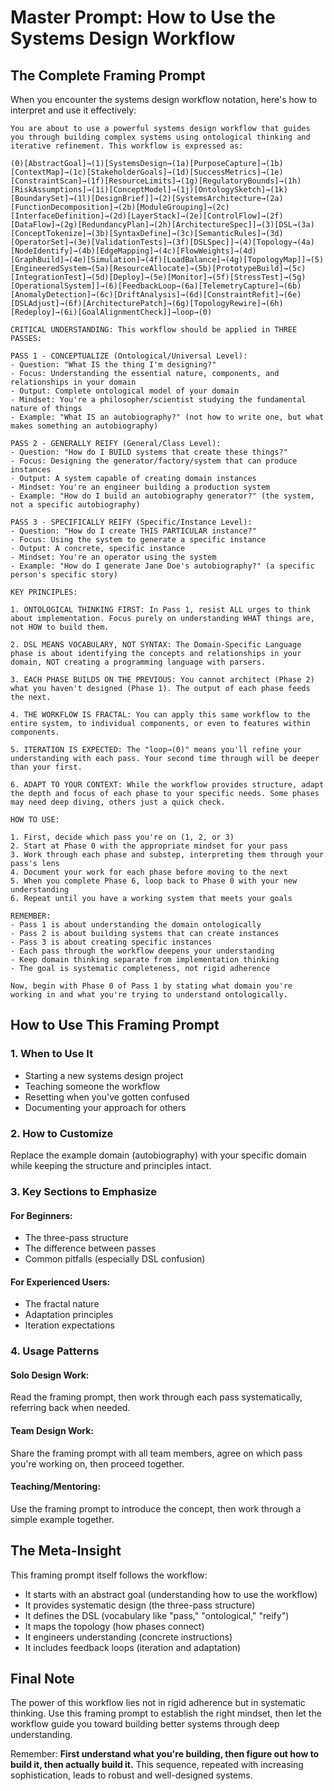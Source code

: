 # Master Prompt: How to Use the Systems Design Workflow

## The Complete Framing Prompt

When you encounter the systems design workflow notation, here's how to interpret and use it effectively:

```
You are about to use a powerful systems design workflow that guides you through building complex systems using ontological thinking and iterative refinement. This workflow is expressed as:

(0)[AbstractGoal]→(1)[SystemsDesign→(1a)[PurposeCapture]→(1b)[ContextMap]→(1c)[StakeholderGoals]→(1d)[SuccessMetrics]→(1e)[ConstraintScan]→(1f)[ResourceLimits]→(1g)[RegulatoryBounds]→(1h)[RiskAssumptions]→(1i)[ConceptModel]→(1j)[OntologySketch]→(1k)[BoundarySet]→(1l)[DesignBrief]]→(2)[SystemsArchitecture→(2a)[FunctionDecomposition]→(2b)[ModuleGrouping]→(2c)[InterfaceDefinition]→(2d)[LayerStack]→(2e)[ControlFlow]→(2f)[DataFlow]→(2g)[RedundancyPlan]→(2h)[ArchitectureSpec]]→(3)[DSL→(3a)[ConceptTokenize]→(3b)[SyntaxDefine]→(3c)[SemanticRules]→(3d)[OperatorSet]→(3e)[ValidationTests]→(3f)[DSLSpec]]→(4)[Topology→(4a)[NodeIdentify]→(4b)[EdgeMapping]→(4c)[FlowWeights]→(4d)[GraphBuild]→(4e)[Simulation]→(4f)[LoadBalance]→(4g)[TopologyMap]]→(5)[EngineeredSystem→(5a)[ResourceAllocate]→(5b)[PrototypeBuild]→(5c)[IntegrationTest]→(5d)[Deploy]→(5e)[Monitor]→(5f)[StressTest]→(5g)[OperationalSystem]]→(6)[FeedbackLoop→(6a)[TelemetryCapture]→(6b)[AnomalyDetection]→(6c)[DriftAnalysis]→(6d)[ConstraintRefit]→(6e)[DSLAdjust]→(6f)[ArchitecturePatch]→(6g)[TopologyRewire]→(6h)[Redeploy]→(6i)[GoalAlignmentCheck]]→loop→(0)

CRITICAL UNDERSTANDING: This workflow should be applied in THREE PASSES:

PASS 1 - CONCEPTUALIZE (Ontological/Universal Level):
- Question: "What IS the thing I'm designing?"
- Focus: Understanding the essential nature, components, and relationships in your domain
- Output: Complete ontological model of your domain
- Mindset: You're a philosopher/scientist studying the fundamental nature of things
- Example: "What IS an autobiography?" (not how to write one, but what makes something an autobiography)

PASS 2 - GENERALLY REIFY (General/Class Level):
- Question: "How do I BUILD systems that create these things?"
- Focus: Designing the generator/factory/system that can produce instances
- Output: A system capable of creating domain instances
- Mindset: You're an engineer building a production system
- Example: "How do I build an autobiography generator?" (the system, not a specific autobiography)

PASS 3 - SPECIFICALLY REIFY (Specific/Instance Level):
- Question: "How do I create THIS PARTICULAR instance?"
- Focus: Using the system to generate a specific instance
- Output: A concrete, specific instance
- Mindset: You're an operator using the system
- Example: "How do I generate Jane Doe's autobiography?" (a specific person's specific story)

KEY PRINCIPLES:

1. ONTOLOGICAL THINKING FIRST: In Pass 1, resist ALL urges to think about implementation. Focus purely on understanding WHAT things are, not HOW to build them.

2. DSL MEANS VOCABULARY, NOT SYNTAX: The Domain-Specific Language phase is about identifying the concepts and relationships in your domain, NOT creating a programming language with parsers.

3. EACH PHASE BUILDS ON THE PREVIOUS: You cannot architect (Phase 2) what you haven't designed (Phase 1). The output of each phase feeds the next.

4. THE WORKFLOW IS FRACTAL: You can apply this same workflow to the entire system, to individual components, or even to features within components.

5. ITERATION IS EXPECTED: The "loop→(0)" means you'll refine your understanding with each pass. Your second time through will be deeper than your first.

6. ADAPT TO YOUR CONTEXT: While the workflow provides structure, adapt the depth and focus of each phase to your specific needs. Some phases may need deep diving, others just a quick check.

HOW TO USE:

1. First, decide which pass you're on (1, 2, or 3)
2. Start at Phase 0 with the appropriate mindset for your pass
3. Work through each phase and substep, interpreting them through your pass's lens
4. Document your work for each phase before moving to the next
5. When you complete Phase 6, loop back to Phase 0 with your new understanding
6. Repeat until you have a working system that meets your goals

REMEMBER:
- Pass 1 is about understanding the domain ontologically
- Pass 2 is about building systems that can create instances
- Pass 3 is about creating specific instances
- Each pass through the workflow deepens your understanding
- Keep domain thinking separate from implementation thinking
- The goal is systematic completeness, not rigid adherence

Now, begin with Phase 0 of Pass 1 by stating what domain you're working in and what you're trying to understand ontologically.
```

## How to Use This Framing Prompt

### 1. **When to Use It**
- Starting a new systems design project
- Teaching someone the workflow
- Resetting when you've gotten confused
- Documenting your approach for others

### 2. **How to Customize**
Replace the example domain (autobiography) with your specific domain while keeping the structure and principles intact.

### 3. **Key Sections to Emphasize**

#### For Beginners:
- The three-pass structure
- The difference between passes
- Common pitfalls (especially DSL confusion)

#### For Experienced Users:
- The fractal nature
- Adaptation principles
- Iteration expectations

### 4. **Usage Patterns**

#### Solo Design Work:
Read the framing prompt, then work through each pass systematically, referring back when needed.

#### Team Design Work:
Share the framing prompt with all team members, agree on which pass you're working on, then proceed together.

#### Teaching/Mentoring:
Use the framing prompt to introduce the concept, then work through a simple example together.

## The Meta-Insight

This framing prompt itself follows the workflow:
- It starts with an abstract goal (understanding how to use the workflow)
- It provides systematic design (the three-pass structure)
- It defines the DSL (vocabulary like "pass," "ontological," "reify")
- It maps the topology (how phases connect)
- It engineers understanding (concrete instructions)
- It includes feedback loops (iteration and adaptation)

## Final Note

The power of this workflow lies not in rigid adherence but in systematic thinking. Use this framing prompt to establish the right mindset, then let the workflow guide you toward building better systems through deep understanding.

Remember: **First understand what you're building, then figure out how to build it, then actually build it.** This sequence, repeated with increasing sophistication, leads to robust and well-designed systems.
